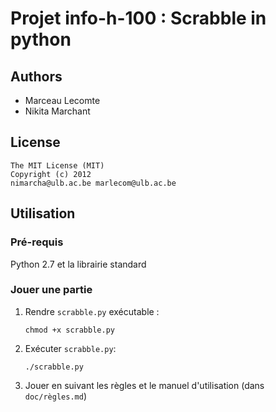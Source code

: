 # Projet info-h-100 : Scrabble in python

## Authors

* Marceau Lecomte
* Nikita Marchant

## License

    The MIT License (MIT)
    Copyright (c) 2012
    nimarcha@ulb.ac.be marlecom@ulb.ac.be


## Utilisation

### Pré-requis

Python 2.7 et la librairie standard

### Jouer une partie

1. Rendre  `scrabble.py` exécutable :

    `chmod +x scrabble.py`

2. Exécuter  `scrabble.py`:

    `./scrabble.py`

3. Jouer en suivant les règles et le manuel d'utilisation (dans `doc/règles.md`)
